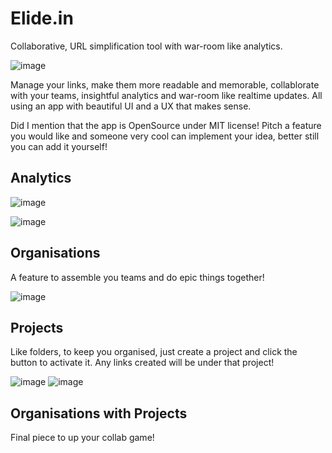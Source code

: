 # Elide.in
Collaborative, URL simplification tool with war-room like analytics.

![image](https://user-images.githubusercontent.com/31929374/194424631-91435909-3254-407b-99e3-4bef4fd867e3.png)

Manage your links, make them more readable and memorable, collablorate with your teams, insightful analytics and war-room like realtime updates. All using an app with beautiful UI and a UX that makes sense.

Did I mention that the app is OpenSource under MIT license! Pitch a feature you would like and someone very cool can implement your idea, better still you can add it yourself!

## Analytics

![image](https://user-images.githubusercontent.com/31929374/194425815-d4729c46-8522-4efe-a2c4-8078d9aecfe3.png)

![image](https://user-images.githubusercontent.com/31929374/194425858-0797233d-1256-4f0b-98cb-e82228d10ba8.png)

## Organisations
A feature to assemble you teams and do epic things together!

![image](https://user-images.githubusercontent.com/31929374/194426030-3254a405-f90a-4d7c-aa9e-f7556e67439e.png)

## Projects
Like folders, to keep you organised, just create a project and click the button to activate it. Any links created will be under that project!

![image](https://user-images.githubusercontent.com/31929374/194426902-194c2411-fd86-44ef-9b94-7a5f01ab8dca.png)
![image](https://user-images.githubusercontent.com/31929374/194426969-eb057e33-7c2f-4ef9-b9b8-74f42f20c5c0.png)

## Organisations with Projects
Final piece to up your collab game!
